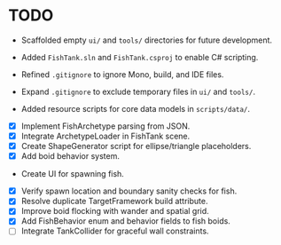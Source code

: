 # TODO
- Scaffolded empty `ui/` and `tools/` directories for future development.
- Added `FishTank.sln` and `FishTank.csproj` to enable C# scripting.
- Refined `.gitignore` to ignore Mono, build, and IDE files.
- Expand `.gitignore` to exclude temporary files in `ui/` and `tools/`.

- Added resource scripts for core data models in `scripts/data/`.

- [x] Implement FishArchetype parsing from JSON.
- [x] Integrate ArchetypeLoader in FishTank scene.
- [x] Create ShapeGenerator script for ellipse/triangle placeholders.
- [x] Add boid behavior system.
- Create UI for spawning fish.
- [x] Verify spawn location and boundary sanity checks for fish.
- [x] Resolve duplicate TargetFramework build attribute.
- [x] Improve boid flocking with wander and spatial grid.
- [x] Add FishBehavior enum and behavior fields to fish boids.
- [ ] Integrate TankCollider for graceful wall constraints.
